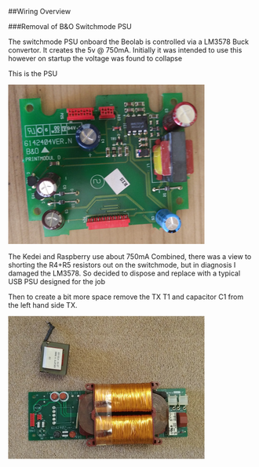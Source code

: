 ##Wiring Overview

###Removal of B&O Switchmode PSU

The switchmode PSU onboard the Beolab is controlled via a LM3578 Buck convertor. It creates the 5v @ 750mA. Initially it was intended to use this however on startup the voltage was found to collapse

This is the PSU

![Alt text](./images/psu.jpg?raw=true "PSU")

The Kedei and Raspberry use about 750mA Combined, there was a view to shorting the R4+R5 resistors out on the switchmode, but in diagnosis I damaged the LM3578. So decided to dispose and replace with a typical USB PSU designed for the job

Then to create a bit more space remove the TX T1 and capacitor C1 from the left hand side TX.

![Alt text](./images/tx.jpg?raw=true "tx")
